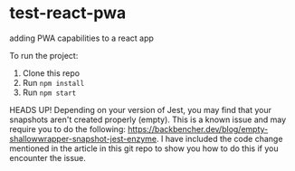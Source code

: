 # test-react-pwa
adding PWA capabilities to a react app

To run the project:

1. Clone this repo
2. Run `npm install`
3. Run `npm start`

HEADS UP! Depending on your version of Jest, you may find that your snapshots aren't created properly (empty). This is a known issue and may require you to do the following: https://backbencher.dev/blog/empty-shallowwrapper-snapshot-jest-enzyme. I have included the code change mentioned in the article in this git repo to show you how to do this if you encounter the issue.